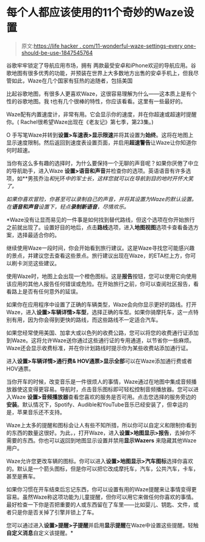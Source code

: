 # 每个人都应该使用的11个奇妙的Waze设置

> 原文:[https://life hacker . com/11-wonderful-waze-settings-every one-should-be-use-1847545764](https://lifehacker.com/11-wonderful-waze-settings-everyone-should-be-using-1847545764)

谷歌牢牢锁定了导航应用市场，拥有 两款最受安卓和iPhone欢迎的导航应用。谷歌地图有很多优秀的功能，并预装在世界上大多数地方出售的安卓手机上，但我尽管如此，Waze在几个国家有狂热的追随者，包括美国

比起谷歌地图，有很多人更喜欢Waze，这很容易理解为什么——这本质上是有个性的谷歌地图。我 t也有几个很棒的特性，你应该看看。这里有一些最好的。

Waze配有内置速度计，非常有用。它会显示你的速度，并在你超速或超速时提醒你。( Rachel很希望Waze出现在《老友记》第七季，第23集。)

O 手写笔Waze并转到**设置>车速表>显示限速**并将其设置为**始终**。这将在地图上显示速度限制。然后返回到速度表设置页面，并启用**超速警告**让Waze让你知道你何时超速。

当你有这么多有趣的选择时，为什么要保持一个无聊的声音呢？如果你厌倦了中立的导航助手，进入Waze **设置>语音和声音**并检查你的选项。英语语音有许多选项，如**男孩乔治*和*光环*中的军士长，这样您就可以在导航到目的地时开怀大笑了。*

*如果你喜欢冒险，你甚至可以录制自己的声音，并将其设置为Waze的默认设置。在**语音和声音**设置下，轻点**录制新语音**，尽情欢乐。*

 *Waze没有让显而易见的一件事是如何找到替代路线，但这个选项在你开始旅行之前就出现了。设置好目的地后，点击**路线**选项，进入**地图视图**选项卡查看备选方案，选择最适合你的。

继续使用Waze一段时间，你会开始看到旅行建议。这是Waze寻找您可能感兴趣的景点，并建议您去查看这些景点。旅行建议出现在Waze，的ETA栏上方，你可以刷卡浏览这些建议。

使用Waze时，地图上会出现一个橙色图标。这是**报告**按钮，您可以使用它向使用该应用的其他人报告任何错误或危险。在开始旅行之前，你可以查阅社区报告，看看路上是否有任何意外的延误。

如果你在应用程序中设置了正确的车辆类型，Waze会向你显示更好的路线。打开Waze，进入**设置>车辆详情>车型**，选择正确的车型。如果你骑摩托车，这一点特别有用，因为你会得到更快的路线，而这些路线不一定适合汽车。

如果您经常使用美国、加拿大或以色列的收费公路，您可以将您的收费通行证添加到Waze。这将允许Waze送你通过这些通行证的专用通道，以节省你一些麻烦。Waze还会显示收费标准，并在你计划路线时提示你为某些收费站添加通行证。

进入**设置>车辆详情>通行费& HOV通票>显示全部**可以在Waze添加通行费或者HOV通票。

当你开车的时候，改变音乐是一件很烦人的事情，Waze通过在地图中集成音频播放器使这变得更容易。导航时，点击音乐图标即可轻松控制音频播放器。您可以进入Waze **设置>音频播放器**查看您喜欢的服务是否可用。点击您选择的服务旁边的**安装**。默认情况下，Spotify、Audible和YouTube音乐已经安装了，但幸运的是，苹果音乐还不支持。

Waze上太多的提醒和图标会让人有些不知所措，所以你可以自定义和限制你看到的东西的数量这很好。为此，，打开Waze，进入**设置>地图显示>报告**，去掉你不需要的东西。你也可以返回到地图显示设置并禁用**显示Wazers** 来隐藏其他Waze用户。

Waze允许您更改车辆的图标。你可以进入**设置>地图显示>汽车图标**选择你喜欢的。默认是一个箭头图标，但是你可以把它改成摩托车，汽车，公共汽车，卡车，甚至是赛车。

如果你习惯在开车结束后忘记东西，你可以设置有用的Waze提醒来让事情变得更容易。虽然Waze称这项功能为儿童提醒，但你可以用它来做任何你喜欢的事情。最好检查一下你是否把重要的人或东西留在了车里——比如婴儿、钥匙、文件，或者只是你是否关掉了引擎并锁上了车。

您可以通过进入**设置>提醒>子提醒**并启用**显示提醒**在Waze中设置这些提醒。轻触**自定义消息**自定义该提醒。*